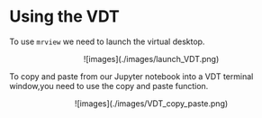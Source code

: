 # Using the VDT

To use `mrview` we need to launch the virtual desktop. 

<center>![images](./images/launch_VDT.png)</center>

To copy and paste from our Jupyter notebook into a VDT terminal window,you need to use the copy and paste function.

<center>![images](./images/VDT_copy_paste.png)</center>
